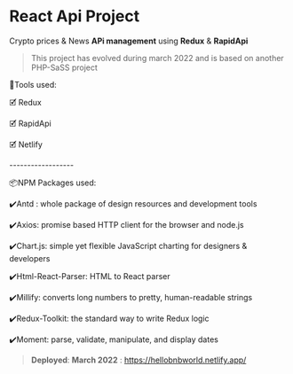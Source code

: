 # React Api Project
Crypto prices & News **APi management** using **Redux** & **RapidApi** 
> This project has evolved during march 2022 and is based on another PHP-SaSS project
<p>🧰Tools used:</p>
<p>🗹 Redux</p>
<p>🗹 RapidApi</p>
<p>🗹 Netlify</p>
<p>------------------</p>
<p>📦NPM Packages used:</p>
<p>✔️Antd : whole package of design resources and development tools</p>
<p>✔️Axios: promise based HTTP client for the browser and node.js</p>
<p>✔️Chart.js: simple yet flexible JavaScript charting for designers & developers</p>
<p>✔️Html-React-Parser: HTML to React parser</p>
<p>✔️Millify: converts long numbers to pretty, human-readable strings</p>
<p>✔️Redux-Toolkit: the standard way to write Redux logic</p>
<p>✔️Moment: parse, validate, manipulate, and display dates</p>

> **Deployed**: **March 2022** : https://hellobnbworld.netlify.app/



